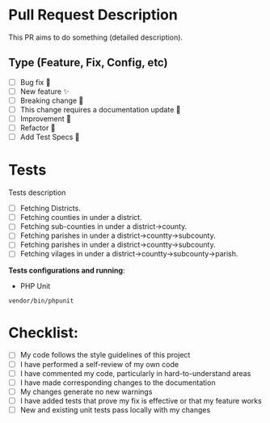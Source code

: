 # Pull Request Description

This PR aims to do something (detailed description).

## Type (Feature, Fix, Config, etc)

- [ ] Bug fix 🐞
- [ ] New feature ✨
- [ ] Breaking change 🔩
- [ ] This change requires a documentation update 📙
- [ ] Improvement 🌠
- [ ] Refactor 🔄
- [ ] Add Test Specs 🚦

# Tests

Tests description

- [ ] Fetching Districts.
- [ ] Fetching counties in under a district.
- [ ] Fetching sub-counties in under a district->county.
- [ ] Fetching parishes in under a district->countty->subcounty.
- [ ] Fetching parishes in under a district->countty->subcounty.
- [ ] Fetching vilages in under a district->countty->subcounty->parish.

**Tests configurations and running**:

- PHP Unit

```
vendor/bin/phpunit
```

# Checklist:

- [ ] My code follows the style guidelines of this project
- [ ] I have performed a self-review of my own code
- [ ] I have commented my code, particularly in hard-to-understand areas
- [ ] I have made corresponding changes to the documentation
- [ ] My changes generate no new warnings
- [ ] I have added tests that prove my fix is effective or that my feature works
- [ ] New and existing unit tests pass locally with my changes
